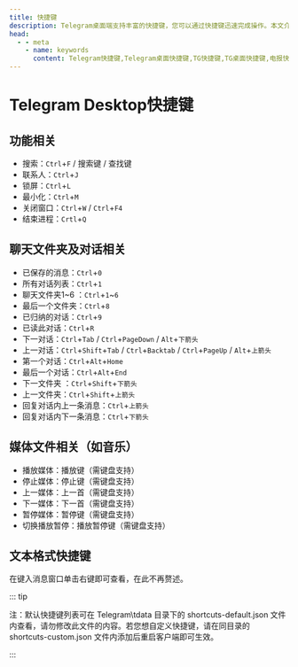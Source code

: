 ```yaml
---
title: 快捷键
description: Telegram桌面端支持丰富的快捷键，您可以通过快捷键迅速完成操作。本文介绍了Telegram Desktop的常用快捷键。访问TGwiki - Telegram知识库，了解更多Telegram使用技巧。
head:
  - - meta
    - name: keywords
      content: Telegram快捷键,Telegram桌面快捷键,TG快捷键,TG桌面快捷键,电报快捷键,电报桌面快捷键,TGwiki,Telegram知识库
---
```


# Telegram Desktop快捷键

## 功能相关

- 搜索：`Ctrl`+`F` / 搜索键 / 查找键
- 联系人：`Ctrl`+`J`
- 锁屏：`Ctrl`+`L`
- 最小化：`Ctrl`+`M`
- 关闭窗口：`Ctrl`+`W` / `Ctrl`+`F4`
- 结束进程：`Crtl`+`Q`

## 聊天文件夹及对话相关

- 已保存的消息：`Ctrl`+`0`
- 所有对话列表：`Ctrl`+`1`
- 聊天文件夹1~6 ：`Ctrl`+`1`~`6`
- 最后一个文件夹：`Ctrl`+`8`
- 已归纳的对话：`Ctrl`+`9`
- 已读此对话：`Ctrl`+`R`
- 下一对话：`Ctrl`+`Tab` / `Ctrl`+`PageDown` / `Alt`+`下箭头`
- 上一对话：`Ctrl`+`Shift`+`Tab` / `Ctrl`+`Backtab` / `Ctrl`+`PageUp` / `Alt`+`上箭头`
- 第一个对话：`Ctrl`+`Alt`+`Home`
- 最后一个对话：`Ctrl`+`Alt`+`End`
- 下一文件夹 ：`Ctrl`+`Shift`+`下箭头`
- 上一文件夹：`Ctrl`+`Shift`+`上箭头`
- 回复对话内上一条消息：`Ctrl`+`上箭头`
- 回复对话内下一条消息：`Ctrl`+`下箭头`

## 媒体文件相关（如音乐）

- 播放媒体：播放键（需键盘支持）
- 停止媒体：停止键（需键盘支持）
- 上一媒体：上一首（需键盘支持）
- 下一媒体：下一首（需键盘支持）
- 暂停媒体：暂停键（需键盘支持）
- 切换播放暂停：播放暂停键（需键盘支持）

## 文本格式快捷键

在键入消息窗口单击右键即可查看，在此不再赘述。

::: tip

注：默认快捷键列表可在 Telegram\tdata 目录下的 shortcuts-default.json 文件内查看，请勿修改此文件的内容。若您想自定义快捷键，请在同目录的 shortcuts-custom.json 文件内添加后重启客户端即可生效。

:::
